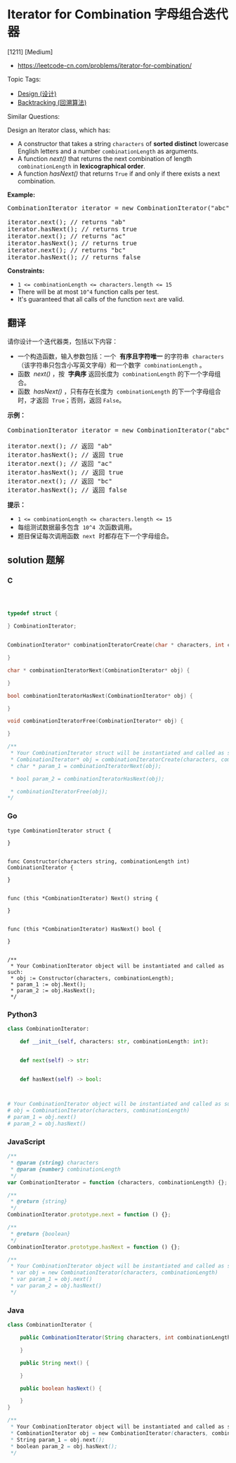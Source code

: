 # Iterator for Combination 字母组合迭代器

[1211] [Medium]

- https://leetcode-cn.com/problems/iterator-for-combination/

Topic Tags:

- [Design (设计)](https://leetcode-cn.com/tag/design/)
- [Backtracking (回溯算法)](https://leetcode-cn.com/tag/backtracking/)

Similar Questions:

Design an Iterator class, which has:

- A constructor that takes a string `characters` of **sorted distinct** lowercase English letters and a number `combinationLength` as arguments.
- A function *next()* that returns the next combination of length `combinationLength` in **lexicographical order**.
- A function _hasNext()_ that returns `True` if and only if there exists a next combination.

**Example:**

<pre>CombinationIterator iterator = new CombinationIterator("abc", 2); // creates the iterator.

iterator.next(); // returns "ab"
iterator.hasNext(); // returns true
iterator.next(); // returns "ac"
iterator.hasNext(); // returns true
iterator.next(); // returns "bc"
iterator.hasNext(); // returns false
</pre>

**Constraints:**

- `1 <= combinationLength <= characters.length <= 15`
- There will be at most `10^4` function calls per test.
- It's guaranteed that all calls of the function `next` are valid.

## 翻译

请你设计一个迭代器类，包括以下内容：

- 一个构造函数，输入参数包括：一个  **有序且字符唯一** 的字符串  `characters`（该字符串只包含小写英文字母）和一个数字  `combinationLength` 。
- 函数  *next()* ，按  **字典序** 返回长度为  `combinationLength` 的下一个字母组合。
- 函数  *hasNext()* ，只有存在长度为  `combinationLength` 的下一个字母组合时，才返回  `True`；否则，返回 `False`。

**示例：**

<pre>CombinationIterator iterator = new CombinationIterator("abc", 2); // 创建迭代器 iterator

iterator.next(); // 返回 "ab"
iterator.hasNext(); // 返回 true
iterator.next(); // 返回 "ac"
iterator.hasNext(); // 返回 true
iterator.next(); // 返回 "bc"
iterator.hasNext(); // 返回 false
</pre>

**提示：**

- `1 <= combinationLength <= characters.length <= 15`
- 每组测试数据最多包含  `10^4`  次函数调用。
- 题目保证每次调用函数  `next`  时都存在下一个字母组合。

## solution 题解

### C

```c



typedef struct {

} CombinationIterator;


CombinationIterator* combinationIteratorCreate(char * characters, int combinationLength) {

}

char * combinationIteratorNext(CombinationIterator* obj) {

}

bool combinationIteratorHasNext(CombinationIterator* obj) {

}

void combinationIteratorFree(CombinationIterator* obj) {

}

/**
 * Your CombinationIterator struct will be instantiated and called as such:
 * CombinationIterator* obj = combinationIteratorCreate(characters, combinationLength);
 * char * param_1 = combinationIteratorNext(obj);

 * bool param_2 = combinationIteratorHasNext(obj);

 * combinationIteratorFree(obj);
*/
```

### Go

```golang
type CombinationIterator struct {

}


func Constructor(characters string, combinationLength int) CombinationIterator {

}


func (this *CombinationIterator) Next() string {

}


func (this *CombinationIterator) HasNext() bool {

}


/**
 * Your CombinationIterator object will be instantiated and called as such:
 * obj := Constructor(characters, combinationLength);
 * param_1 := obj.Next();
 * param_2 := obj.HasNext();
 */
```

### Python3

```python
class CombinationIterator:

    def __init__(self, characters: str, combinationLength: int):


    def next(self) -> str:


    def hasNext(self) -> bool:



# Your CombinationIterator object will be instantiated and called as such:
# obj = CombinationIterator(characters, combinationLength)
# param_1 = obj.next()
# param_2 = obj.hasNext()
```

### JavaScript

```javascript
/**
 * @param {string} characters
 * @param {number} combinationLength
 */
var CombinationIterator = function (characters, combinationLength) {};

/**
 * @return {string}
 */
CombinationIterator.prototype.next = function () {};

/**
 * @return {boolean}
 */
CombinationIterator.prototype.hasNext = function () {};

/**
 * Your CombinationIterator object will be instantiated and called as such:
 * var obj = new CombinationIterator(characters, combinationLength)
 * var param_1 = obj.next()
 * var param_2 = obj.hasNext()
 */
```

### Java

```java
class CombinationIterator {

    public CombinationIterator(String characters, int combinationLength) {

    }

    public String next() {

    }

    public boolean hasNext() {

    }
}

/**
 * Your CombinationIterator object will be instantiated and called as such:
 * CombinationIterator obj = new CombinationIterator(characters, combinationLength);
 * String param_1 = obj.next();
 * boolean param_2 = obj.hasNext();
 */
```
